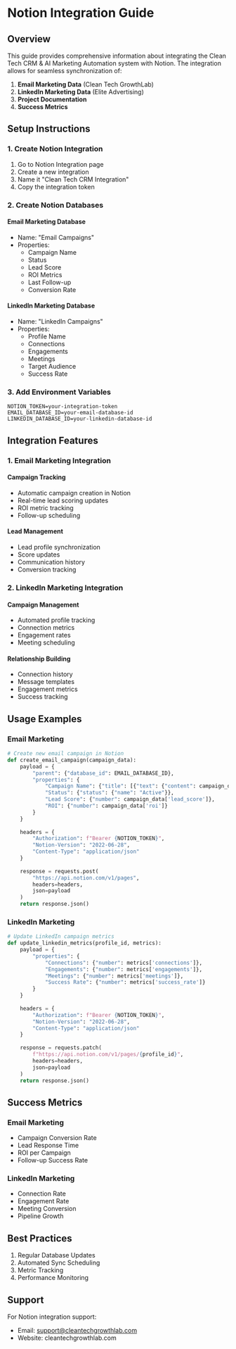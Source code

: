 # Notion Integration Guide

## Overview

This guide provides comprehensive information about integrating the Clean Tech CRM & AI Marketing Automation system with Notion. The integration allows for seamless synchronization of:

1. **Email Marketing Data** (Clean Tech GrowthLab)
2. **LinkedIn Marketing Data** (Elite Advertising)
3. **Project Documentation**
4. **Success Metrics**

## Setup Instructions

### 1. Create Notion Integration

1. Go to Notion Integration page
2. Create a new integration
3. Name it "Clean Tech CRM Integration"
4. Copy the integration token

### 2. Create Notion Databases

#### Email Marketing Database
- Name: "Email Campaigns"
- Properties:
  - Campaign Name
  - Status
  - Lead Score
  - ROI Metrics
  - Last Follow-up
  - Conversion Rate

#### LinkedIn Marketing Database
- Name: "LinkedIn Campaigns"
- Properties:
  - Profile Name
  - Connections
  - Engagements
  - Meetings
  - Target Audience
  - Success Rate

### 3. Add Environment Variables

```env
NOTION_TOKEN=your-integration-token
EMAIL_DATABASE_ID=your-email-database-id
LINKEDIN_DATABASE_ID=your-linkedin-database-id
```

## Integration Features

### 1. Email Marketing Integration

#### Campaign Tracking
- Automatic campaign creation in Notion
- Real-time lead scoring updates
- ROI metric tracking
- Follow-up scheduling

#### Lead Management
- Lead profile synchronization
- Score updates
- Communication history
- Conversion tracking

### 2. LinkedIn Marketing Integration

#### Campaign Management
- Automated profile tracking
- Connection metrics
- Engagement rates
- Meeting scheduling

#### Relationship Building
- Connection history
- Message templates
- Engagement metrics
- Success tracking

## Usage Examples

### Email Marketing

```python
# Create new email campaign in Notion
def create_email_campaign(campaign_data):
    payload = {
        "parent": {"database_id": EMAIL_DATABASE_ID},
        "properties": {
            "Campaign Name": {"title": [{"text": {"content": campaign_data['name']}}]},
            "Status": {"status": {"name": "Active"}},
            "Lead Score": {"number": campaign_data['lead_score']},
            "ROI": {"number": campaign_data['roi']}
        }
    }
    
    headers = {
        "Authorization": f"Bearer {NOTION_TOKEN}",
        "Notion-Version": "2022-06-28",
        "Content-Type": "application/json"
    }
    
    response = requests.post(
        "https://api.notion.com/v1/pages",
        headers=headers,
        json=payload
    )
    return response.json()
```

### LinkedIn Marketing

```python
# Update LinkedIn campaign metrics
def update_linkedin_metrics(profile_id, metrics):
    payload = {
        "properties": {
            "Connections": {"number": metrics['connections']},
            "Engagements": {"number": metrics['engagements']},
            "Meetings": {"number": metrics['meetings']},
            "Success Rate": {"number": metrics['success_rate']}
        }
    }
    
    headers = {
        "Authorization": f"Bearer {NOTION_TOKEN}",
        "Notion-Version": "2022-06-28",
        "Content-Type": "application/json"
    }
    
    response = requests.patch(
        f"https://api.notion.com/v1/pages/{profile_id}",
        headers=headers,
        json=payload
    )
    return response.json()
```

## Success Metrics

### Email Marketing
- Campaign Conversion Rate
- Lead Response Time
- ROI per Campaign
- Follow-up Success Rate

### LinkedIn Marketing
- Connection Rate
- Engagement Rate
- Meeting Conversion
- Pipeline Growth

## Best Practices

1. Regular Database Updates
2. Automated Sync Scheduling
3. Metric Tracking
4. Performance Monitoring

## Support

For Notion integration support:
- Email: support@cleantechgrowthlab.com
- Website: cleantechgrowthlab.com
